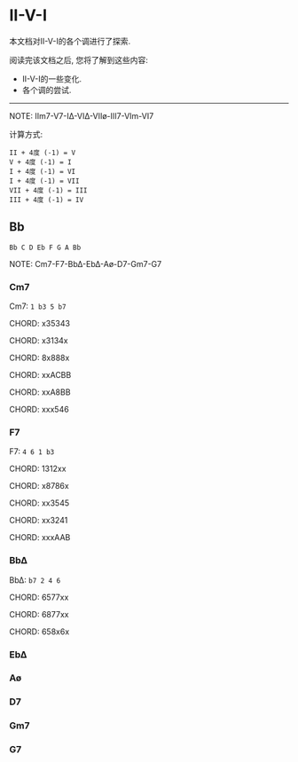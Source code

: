 II-V-I
======

本文档对II-V-I的各个调进行了探索.

阅读完该文档之后, 您将了解到这些内容:

* II-V-I的一些变化.
* 各个调的尝试.

--------------------------------------------------------

NOTE: IIm7-V7-I∆-VI∆-VIIø-III7-VIm-VI7

计算方式:

```
II + 4度 (-1) = V
V + 4度 (-1) = I
I + 4度 (-1) = VI
I + 4度 (-1) = VII
VII + 4度 (-1) = III
III + 4度 (-1) = IV
```

Bb
---
```
Bb C D Eb F G A Bb
```

NOTE: Cm7-F7-Bb∆-Eb∆-Aø-D7-Gm7-G7

### Cm7
Cm7: `1 b3 5 b7`

CHORD: x35343

CHORD: x3134x

CHORD: 8x888x

CHORD: xxACBB

CHORD: xxA8BB

CHORD: xxx546

### F7
F7: `4 6 1 b3`

CHORD: 1312xx

CHORD: x8786x

CHORD: xx3545

CHORD: xx3241

CHORD: xxxAAB

### Bb∆
Bb∆: `b7 2 4 6`

CHORD: 6577xx

CHORD: 6877xx

CHORD: 658x6x

### Eb∆

### Aø

### D7

### Gm7

### G7
